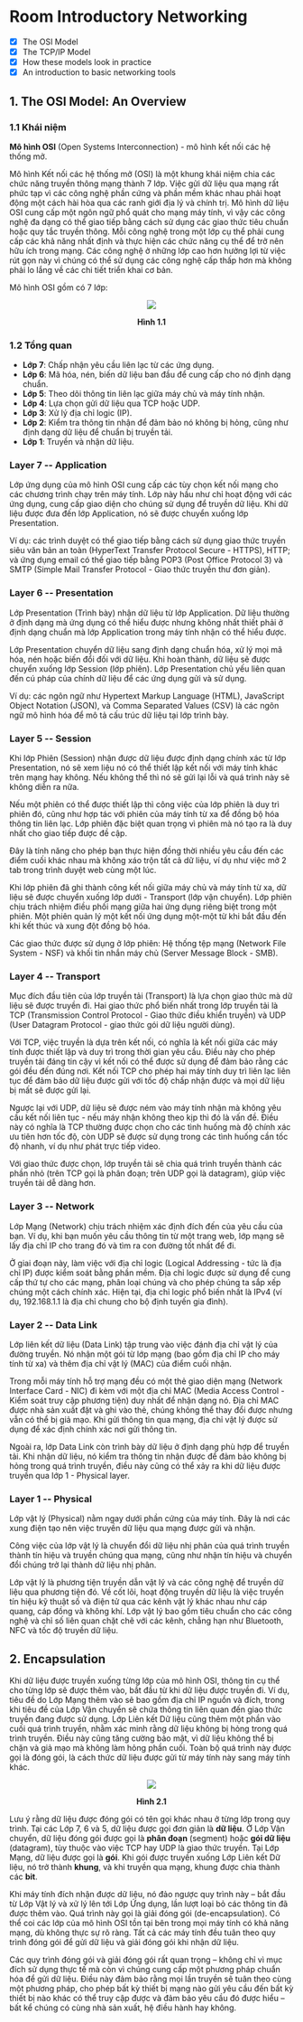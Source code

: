 # Room Introductory Networking
- [x] The OSI Model
- [x] The TCP/IP Model
- [x] How these models look in practice
- [x] An introduction to basic networking tools

## 1. The OSI Model: An Overview

### 1.1 Khái niệm

**Mô hình OSI** (Open Systems Interconnection) - mô hình kết nối các hệ thống mở.

Mô hình Kết nối các hệ thống mở (OSI) là một khung khái niệm chia các chức năng truyền thông mạng thành 7 lớp. Việc gửi dữ liệu qua mạng rất phức tạp vì các công nghệ phần cứng và phần mềm khác nhau phải hoạt động một cách hài hòa qua các ranh giới địa lý và chính trị. Mô hình dữ liệu OSI cung cấp một ngôn ngữ phổ quát cho mạng máy tính, vì vậy các công nghệ đa dạng có thể giao tiếp bằng cách sử dụng các giao thức tiêu chuẩn hoặc quy tắc truyền thông. Mỗi công nghệ trong một lớp cụ thể phải cung cấp các khả năng nhất định và thực hiện các chức năng cụ thể để trở nên hữu ích trong mạng. Các công nghệ ở những lớp cao hơn hưởng lợi từ việc rút gọn này vì chúng có thể sử dụng các công nghệ cấp thấp hơn mà không phải lo lắng về các chi tiết triển khai cơ bản.

Mô hình OSI gồm có 7 lớp:

<p align="center">
  <img src="https://github.com/CHu292/SOC/blob/main/Try_Hack_Me/Room_Introductory_Networking/image/1_1.png="1000">
</p>
<p align="center"><b>Hình 1.1 </b></p>

### 1.2  Tổng quan

- **Lớp 7**: Chấp nhận yêu cầu liên lạc từ các ứng dụng.
- **Lớp 6**: Mã hóa, nén, biến dữ liệu ban đầu để cung cấp cho nó định dạng chuẩn.
- **Lớp 5**: Theo dõi thông tin liên lạc giữa máy chủ và máy tính nhận.
- **Lớp 4**: Lựa chọn gửi dữ liệu qua TCP hoặc UDP.
- **Lớp 3**: Xử lý địa chỉ logic (IP).
- **Lớp 2**: Kiểm tra thông tin nhận để đảm bảo nó không bị hỏng, cũng như định dạng dữ liệu để chuẩn bị truyền tải.
- **Lớp 1**: Truyền và nhận dữ liệu.


### Layer 7 -- Application
Lớp ứng dụng của mô hình OSI cung cấp các tùy chọn kết nối mạng cho các chương trình chạy trên máy tính. Lớp này hầu như chỉ hoạt động với các ứng dụng, cung cấp giao diện cho chúng sử dụng để truyền dữ liệu. Khi dữ liệu được đưa đến lớp Application, nó sẽ được chuyển xuống lớp Presentation.

Ví dụ: các trình duyệt có thể giao tiếp bằng cách sử dụng giao thức truyền siêu văn bản an toàn (HyperText Transfer Protocol Secure - HTTPS), HTTP; và ứng dụng email có thể giao tiếp bằng POP3 (Post Office Protocol 3) và SMTP (Simple Mail Transfer Protocol - Giao thức truyền thư đơn giản).

### Layer 6 -- Presentation
Lớp Presentation (Trình bày) nhận dữ liệu từ lớp Application. Dữ liệu thường ở định dạng mà ứng dụng có thể hiểu được nhưng không nhất thiết phải ở định dạng chuẩn mà lớp Application trong máy tính nhận có thể hiểu được.

Lớp Presentation chuyển dữ liệu sang định dạng chuẩn hóa, xử lý mọi mã hóa, nén hoặc biến đổi đối với dữ liệu. Khi hoàn thành, dữ liệu sẽ được chuyển xuống lớp Session (lớp phiên). Lớp Presentation chủ yếu liên quan đến cú pháp của chính dữ liệu để các ứng dụng gửi và sử dụng.

Ví dụ: các ngôn ngữ như Hypertext Markup Language (HTML), JavaScript Object Notation (JSON), và Comma Separated Values (CSV) là các ngôn ngữ mô hình hóa để mô tả cấu trúc dữ liệu tại lớp trình bày.

### Layer 5 -- Session
Khi lớp Phiên (Session) nhận được dữ liệu được định dạng chính xác từ lớp Presentation, nó sẽ xem liệu nó có thể thiết lập kết nối với máy tính khác trên mạng hay không. Nếu không thể thì nó sẽ gửi lại lỗi và quá trình này sẽ không diễn ra nữa.

Nếu một phiên có thể được thiết lập thì công việc của lớp phiên là duy trì phiên đó, cũng như hợp tác với phiên của máy tính từ xa để đồng bộ hóa thông tin liên lạc. Lớp phiên đặc biệt quan trọng vì phiên mà nó tạo ra là duy nhất cho giao tiếp được đề cập.

Đây là tính năng cho phép bạn thực hiện đồng thời nhiều yêu cầu đến các điểm cuối khác nhau mà không xáo trộn tất cả dữ liệu, ví dụ như việc mở 2 tab trong trình duyệt web cùng một lúc.

Khi lớp phiên đã ghi thành công kết nối giữa máy chủ và máy tính từ xa, dữ liệu sẽ được chuyển xuống lớp dưới - Transport (lớp vận chuyển). Lớp phiên chịu trách nhiệm điều phối mạng giữa hai ứng dụng riêng biệt trong một phiên. Một phiên quản lý một kết nối ứng dụng một-một từ khi bắt đầu đến khi kết thúc và xung đột đồng bộ hóa.

Các giao thức được sử dụng ở lớp phiên: Hệ thống tệp mạng (Network File System - NSF) và khối tin nhắn máy chủ (Server Message Block - SMB).

### Layer 4 -- Transport
Mục đích đầu tiên của lớp truyền tải (Transport) là lựa chọn giao thức mà dữ liệu sẽ được truyền đi. Hai giao thức phổ biến nhất trong lớp truyền tải là TCP (Transmission Control Protocol - Giao thức điều khiển truyền) và UDP (User Datagram Protocol - giao thức gói dữ liệu người dùng).

Với TCP, việc truyền là dựa trên kết nối, có nghĩa là kết nối giữa các máy tính được thiết lập và duy trì trong thời gian yêu cầu. Điều này cho phép truyền tải đáng tin cậy vì kết nối có thể được sử dụng để đảm bảo rằng các gói đều đến đúng nơi. Kết nối TCP cho phép hai máy tính duy trì liên lạc liên tục để đảm bảo dữ liệu được gửi với tốc độ chấp nhận được và mọi dữ liệu bị mất sẽ được gửi lại.

Ngược lại với UDP, dữ liệu sẽ được ném vào máy tính nhận mà không yêu cầu kết nối liên tục - nếu máy nhận không theo kịp thì đó là vấn đề. Điều này có nghĩa là TCP thường được chọn cho các tình huống mà độ chính xác ưu tiên hơn tốc độ, còn UDP sẽ được sử dụng trong các tình huống cần tốc độ nhanh, ví dụ như phát trực tiếp video.

Với giao thức được chọn, lớp truyền tải sẽ chia quá trình truyền thành các phần nhỏ (trên TCP gọi là phân đoạn; trên UDP gọi là datagram), giúp việc truyền tải dễ dàng hơn.

### Layer 3 -- Network
Lớp Mạng (Network) chịu trách nhiệm xác định đích đến của yêu cầu của bạn. Ví dụ, khi bạn muốn yêu cầu thông tin từ một trang web, lớp mạng sẽ lấy địa chỉ IP cho trang đó và tìm ra con đường tốt nhất để đi.

Ở giai đoạn này, làm việc với địa chỉ logic (Logical Addressing - tức là địa chỉ IP) được kiểm soát bằng phần mềm. Địa chỉ logic được sử dụng để cung cấp thứ tự cho các mạng, phân loại chúng và cho phép chúng ta sắp xếp chúng một cách chính xác. Hiện tại, địa chỉ logic phổ biến nhất là IPv4 (ví dụ, 192.168.1.1 là địa chỉ chung cho bộ định tuyến gia đình).

### Layer 2 -- Data Link
Lớp liên kết dữ liệu (Data Link) tập trung vào việc đánh địa chỉ vật lý của đường truyền. Nó nhận một gói từ lớp mạng (bao gồm địa chỉ IP cho máy tính từ xa) và thêm địa chỉ vật lý (MAC) của điểm cuối nhận.

Trong mỗi máy tính hỗ trợ mạng đều có một thẻ giao diện mạng (Network Interface Card - NIC) đi kèm với một địa chỉ MAC (Media Access Control - Kiểm soát truy cập phương tiện) duy nhất để nhận dạng nó. Địa chỉ MAC được nhà sản xuất đặt và ghi vào thẻ, chúng không thể thay đổi được nhưng vẫn có thể bị giả mạo. Khi gửi thông tin qua mạng, địa chỉ vật lý được sử dụng để xác định chính xác nơi gửi thông tin.

Ngoài ra, lớp Data Link còn trình bày dữ liệu ở định dạng phù hợp để truyền tải. Khi nhận dữ liệu, nó kiểm tra thông tin nhận được để đảm bảo không bị hỏng trong quá trình truyền, điều này cũng có thể xảy ra khi dữ liệu được truyền qua lớp 1 - Physical layer.

### Layer 1 -- Physical
Lớp vật lý (Physical) nằm ngay dưới phần cứng của máy tính. Đây là nơi các xung điện tạo nên việc truyền dữ liệu qua mạng được gửi và nhận.

Công việc của lớp vật lý là chuyển đổi dữ liệu nhị phân của quá trình truyền thành tín hiệu và truyền chúng qua mạng, cũng như nhận tín hiệu và chuyển đổi chúng trở lại thành dữ liệu nhị phân.

Lớp vật lý là phương tiện truyền dẫn vật lý và các công nghệ để truyền dữ liệu qua phương tiện đó. Về cốt lõi, hoạt động truyền dữ liệu là việc truyền tín hiệu kỹ thuật số và điện tử qua các kênh vật lý khác nhau như cáp quang, cáp đồng và không khí. Lớp vật lý bao gồm tiêu chuẩn cho các công nghệ và chỉ số liên quan chặt chẽ với các kênh, chẳng hạn như Bluetooth, NFC và tốc độ truyền dữ liệu.

## 2. Encapsulation

Khi dữ liệu được truyền xuống từng lớp của mô hình OSI, thông tin cụ thể cho từng lớp sẽ được thêm vào, bắt đầu từ khi dữ liệu được truyền đi. Ví dụ, tiêu đề do Lớp Mạng thêm vào sẽ bao gồm địa chỉ IP nguồn và đích, trong khi tiêu đề của Lớp Vận chuyển sẽ chứa thông tin liên quan đến giao thức truyền đang được sử dụng. Lớp Liên kết Dữ liệu cũng thêm một phần vào cuối quá trình truyền, nhằm xác minh rằng dữ liệu không bị hỏng trong quá trình truyền. Điều này cũng tăng cường bảo mật, vì dữ liệu không thể bị chặn và giả mạo mà không làm hỏng phần cuối. Toàn bộ quá trình này được gọi là đóng gói, là cách thức dữ liệu được gửi từ máy tính này sang máy tính khác.

<p align="center">
  <img src="https://github.com/CHu292/SOC/blob/main/Try_Hack_Me/Room_Introductory_Networking/image/2_1.png="1000">
</p>
<p align="center"><b>Hình 2.1 </b></p>

Lưu ý rằng dữ liệu được đóng gói có tên gọi khác nhau ở từng lớp trong quy trình. Tại các Lớp 7, 6 và 5, dữ liệu được gọi đơn giản là **dữ liệu**. Ở Lớp Vận chuyển, dữ liệu đóng gói được gọi là **phân đoạn** (segment) hoặc **gói dữ liệu** (datagram), tùy thuộc vào việc TCP hay UDP là giao thức truyền. Tại Lớp Mạng, dữ liệu được gọi là **gói**. Khi gói được truyền xuống Lớp Liên kết Dữ liệu, nó trở thành **khung**, và khi truyền qua mạng, khung được chia thành các **bit**.

Khi máy tính đích nhận được dữ liệu, nó đảo ngược quy trình này – bắt đầu từ Lớp Vật lý và xử lý lên tới Lớp Ứng dụng, lần lượt loại bỏ các thông tin đã được thêm vào. Quá trình này gọi là giải đóng gói (de-encapsulation). Có thể coi các lớp của mô hình OSI tồn tại bên trong mọi máy tính có khả năng mạng, dù không thực sự rõ ràng. Tất cả các máy tính đều tuân theo quy trình đóng gói để gửi dữ liệu và giải đóng gói khi nhận dữ liệu.

Các quy trình đóng gói và giải đóng gói rất quan trọng – không chỉ vì mục đích sử dụng thực tế mà còn vì chúng cung cấp một phương pháp chuẩn hóa để gửi dữ liệu. Điều này đảm bảo rằng mọi lần truyền sẽ tuân theo cùng một phương pháp, cho phép bất kỳ thiết bị mạng nào gửi yêu cầu đến bất kỳ thiết bị nào khác có thể truy cập được và đảm bảo yêu cầu đó được hiểu – bất kể chúng có cùng nhà sản xuất, hệ điều hành hay không.

